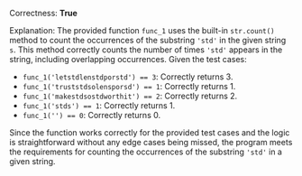 Correctness: **True**

Explanation: The provided function `func_1` uses the built-in `str.count()` method to count the occurrences of the substring `'std'` in the given string `s`. This method correctly counts the number of times `'std'` appears in the string, including overlapping occurrences. Given the test cases:

- `func_1('letstdlenstdporstd') == 3`: Correctly returns 3.
- `func_1('truststdsolensporsd') == 1`: Correctly returns 1.
- `func_1('makestdsostdworthit') == 2`: Correctly returns 2.
- `func_1('stds') == 1`: Correctly returns 1.
- `func_1('') == 0`: Correctly returns 0.

Since the function works correctly for the provided test cases and the logic is straightforward without any edge cases being missed, the program meets the requirements for counting the occurrences of the substring `'std'` in a given string.